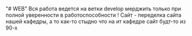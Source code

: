 "# WEB" 
Вся работа ведется на ветки develop мерджить только при полной уверенности в работоспособности !
Сайт - переделка сайта нашей кафедры, а то как-то стыдно что на ит кафедре сайт будт-то из 90-х